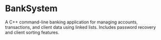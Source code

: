 # BankSystem
A C++ command-line banking application for managing accounts, transactions, and client data using linked lists. Includes password recovery and client sorting features.

